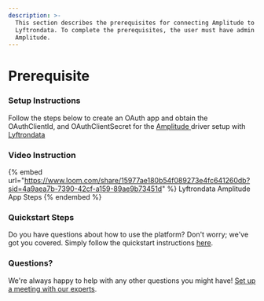 ```yaml
---
description: >-
  This section describes the prerequisites for connecting Amplitude to
  Lyftrondata. To complete the prerequisites, the user must have admin access to
  Amplitude.
---
```


# Prerequisite

<mark style="color:blue;"></mark>

### Setup Instructions

Follow the steps below to create an OAuth app and obtain the OAuthClientId, and OAuthClientSecret for the [Amplitude](https://www.lyftrondata.com/integration/marketing-analytics/amplitude/)[ ](https://www.lyftrondata.com/integration/freshdesk/)driver setup with [Lyftrondata](https://www.lyftrondata.com)

### Video Instruction

{% embed url="https://www.loom.com/share/15977ae180b54f089273e4fc641260db?sid=4a9aea7b-7390-42cf-a159-89ae9b73451d" %}
Lyftrondata Amplitude App Steps
{% endembed %}

### Quickstart Steps

Do you have questions about how to use the platform? Don't worry; we've got you covered. Simply follow the quickstart instructions [here](../../../quickstart-steps.md).

### Questions? <a href="#questions" id="questions"></a>

We're always happy to help with any other questions you might have! [Set up a meeting with our experts](https://www.lyftrondata.com/book-a-meeting/).

